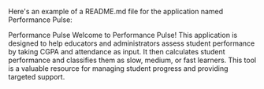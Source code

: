 
Here's an example of a README.md file for the application named Performance Pulse:

Performance Pulse
Welcome to Performance Pulse! This application is designed to help educators and administrators assess student performance by taking CGPA and attendance as input. It then calculates student performance and classifies them as slow, medium, or fast learners. This tool is a valuable resource for managing student progress and providing targeted support.
